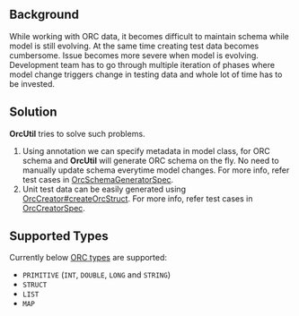 
Background
----------
While working  with ORC data, it becomes difficult to maintain schema while
model is still evolving. At the same time creating test data becomes
cumbersome. Issue becomes more severe when model is evolving.
Development team has to go through multiple iteration of phases where model
change triggers change in testing data and whole lot of time has to be invested.

Solution
--------
**OrcUtil** tries to solve such problems.
1. Using annotation we can specify metadata in model class,
for ORC schema and **OrcUtil** will generate ORC schema on the fly.
No need to manually update schema everytime model changes.
For more info, refer test cases in
[OrcSchemaGeneratorSpec](https://github.com/sudat29/orcutil/blob/master/src/test/groovy/sud/indepth/orcutil/OrcSchemaGeneratorSpec.groovy).
2. Unit test data can be easily generated using
[OrcCreator#createOrcStruct](https://github.com/sudat29/orcutil/blob/master/src/main/java/sud/indepth/orcutil/OrcCreator.java#L61).
For more info, refer test cases in
[OrcCreatorSpec](https://github.com/sudat29/orcutil/blob/master/src/test/groovy/sud/indepth/orcutil/OrcCreatorSpec.groovy).

Supported Types
---------------
Currently below [ORC types](https://github.com/apache/hive/blob/master/serde/src/java/org/apache/hadoop/hive/serde2/objectinspector/ObjectInspector.java#L50) are supported:
* <code>PRIMITIVE</code> (<code>INT</code>, <code>DOUBLE</code>, <code>LONG</code> and <code>STRING</code>)
* <code>STRUCT</code>
* <code>LIST</code>
* <code>MAP</code>